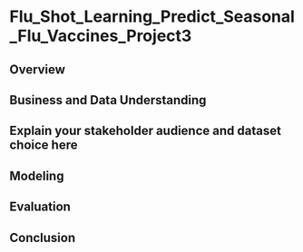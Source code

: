 # Flu_Shot_Learning_Predict_Seasonal_Flu_Vaccines_Project3



## Overview



## Business and Data Understanding



## Explain your stakeholder audience and dataset choice here



## Modeling



## Evaluation



## Conclusion
